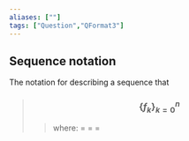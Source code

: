 ```yaml
---
aliases: [""]
tags: ["Question","QFormat3"]
---
```


#### 
## Sequence notation

The notation for describing a sequence that 
> ### $$ \{ f_{k} \}^{n}_{k=0} $$ 
>> where:
>> $=$ 
>> $=$
>> $=$